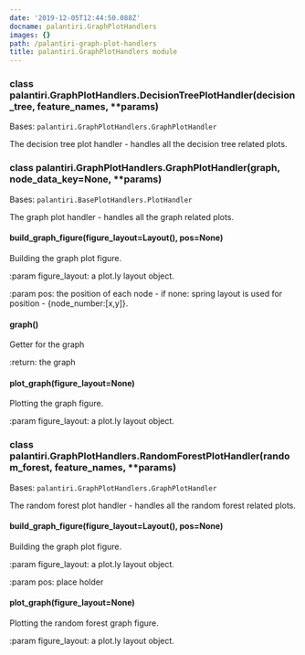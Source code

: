 ```yaml
---
date: '2019-12-05T12:44:50.088Z'
docname: palantiri.GraphPlotHandlers
images: {}
path: /palantiri-graph-plot-handlers
title: palantiri.GraphPlotHandlers module
---
```


### class palantiri.GraphPlotHandlers.DecisionTreePlotHandler(decision_tree, feature_names, \*\*params)
Bases: `palantiri.GraphPlotHandlers.GraphPlotHandler`

The decision tree plot handler - handles all the decision tree related plots.


### class palantiri.GraphPlotHandlers.GraphPlotHandler(graph, node_data_key=None, \*\*params)
Bases: `palantiri.BasePlotHandlers.PlotHandler`

The graph plot handler - handles all the graph related plots.


#### build_graph_figure(figure_layout=Layout(), pos=None)
Building the graph plot figure.

:param figure_layout: a plot.ly layout object.

:param pos: the position of each node - if none: spring layout is used for position - {node_number:[x,y]}.


#### graph()
Getter for the graph

:return: the graph


#### plot_graph(figure_layout=None)
Plotting the graph figure.

:param figure_layout: a plot.ly layout object.


### class palantiri.GraphPlotHandlers.RandomForestPlotHandler(random_forest, feature_names, \*\*params)
Bases: `palantiri.GraphPlotHandlers.GraphPlotHandler`

The random forest plot handler - handles all the random forest related plots.


#### build_graph_figure(figure_layout=Layout(), pos=None)
Building the graph plot figure.

:param figure_layout: a plot.ly layout object.

:param pos: place holder


#### plot_graph(figure_layout=None)
Plotting the random forest graph figure.

:param figure_layout: a plot.ly layout object.
